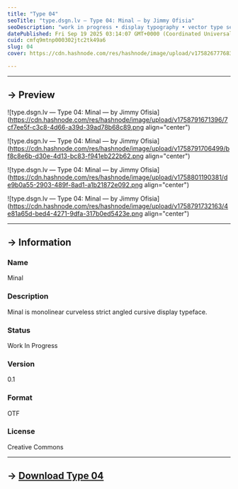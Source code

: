 ```yaml
---
title: "Type 04"
seoTitle: "type.dsgn.lv — Type 04: Minal — by Jimmy Ofisia"
seoDescription: "work in progress • display typography • vector type set • freely downloadable materials • creative commons licensed • by Jimmy Ofisia"
datePublished: Fri Sep 19 2025 03:14:07 GMT+0000 (Coordinated Universal Time)
cuid: cmfq9mtnp000302jtc2tk49a6
slug: 04
cover: https://cdn.hashnode.com/res/hashnode/image/upload/v1758267776836/68607442-2d0d-4a9b-abcd-f49a01811e2f.png

---
```


---

## → Preview

![type.dsgn.lv — Type 04: Minal — by Jimmy Ofisia](https://cdn.hashnode.com/res/hashnode/image/upload/v1758791671396/7cf7ee5f-c3c8-4d66-a39d-39ad78b68c89.png align="center")

![type.dsgn.lv — Type 04: Minal — by Jimmy Ofisia](https://cdn.hashnode.com/res/hashnode/image/upload/v1758791706499/bf8c8e6b-d30e-4d13-bc83-f941eb222b62.png align="center")

![type.dsgn.lv — Type 04: Minal — by Jimmy Ofisia](https://cdn.hashnode.com/res/hashnode/image/upload/v1758801190381/de9b0a55-2903-489f-8ad1-a1b21872e092.png align="center")

![type.dsgn.lv — Type 04: Minal — by Jimmy Ofisia](https://cdn.hashnode.com/res/hashnode/image/upload/v1758791732163/4e81a65d-bed4-4271-9dfa-317b0ed5423e.png align="center")

---

## → Information

### Name

Minal

### Description

Minal is monolinear curveless strict angled cursive display typeface.

### Status

Work In Progress

### Version

0.1

### Format

OTF

### License

Creative Commons

---

## → [**Download Type 04**](https://folder.dsgn.lv/b/type04)